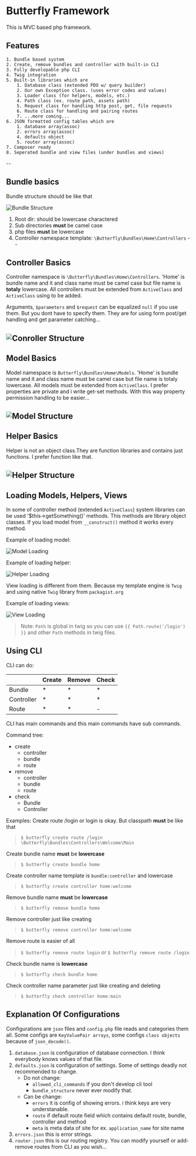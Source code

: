 # Butterfly Framework

This is MVC based php framework.

## Features

    1. Bundle based system
    2. Create, remove bundles and controller with built-in CLI
    3. Fully developable php CLI
    4. Twig integration
    5. Built-in libraries which are
        1. Database class (extended PDO w/ query builder)
        2. Our own Exception class. (uses error codes and values)
        3. Loader class (for helpers, models, etc.)
        4. Path class (ex. route path, assets path)
        5. Request class for handling http post, get, file requests
        6. Route class for handling and pairing routes
        7. ...more coming...
    6. JSON formatted config tables which are
        1. database array(assoc)
        2. errors array(assoc)
        4. defaults object
        5. router array(assoc)
    7. Composer ready
    8. Seperated bundle and view files (under bundles and views)
    
--

## Bundle basics

Bundle structure should be like that

![Bundle Structure](https://image.prntscr.com/image/jsSNKCEFT3Su915_O2lEVA.png)

1. Root dir: should be lowercase charactered
2. Sub directories **must** be camel case
3. php files **must** be lowercase
4. Controller namespace template: `\Butterfly\Bundles\Home\Controllers`
--


## Controller Basics

Controller namespace is `\Butterfly\Bundles\Home\Controllers`. 'Home' is bundle name and it and class name must be camel case but file name is **totaly** lowercase. All controllers must be extended from `ActiveClass` and `ActiveClass` using to be added.

Arguments, `$parameters` and `$request` can be equalized `null` if you use them. But you dont have to specify them. They are for using form post/get handling and get parameter catching...

![Conroller Structure](https://image.prntscr.com/image/R6ksf14XTsO5cBROLlNjew.png)
--


## Model Basics

Model namespace is `Butterfly\Bundles\Home\Models`. 'Home' is bundle name and it and class name must be camel case but file name is totaly lowercase. All models must be extended from `ActiveClass`. I prefer properties are private and i write get-set methods. With this way property permission handling to be easier...

![Model Structure](https://image.prntscr.com/image/rmozgXFWQgyFAuSdgLlDlA.png)
--


## Helper Basics

Helper is not an object class.They are function libraries and contains just functions. I prefer function like that. 

![Helper Structure](https://image.prntscr.com/image/TxQapNKGQCq1fHLCXcTI1w.png)
--

## Loading Models, Helpers, Views

In some of controller method (extended `ActiveClass`) system libraries can be used '$this->getSomething()' methods. This methods are library object classes. If you load model from 
`__construct()` method it works every method.
 
 Example of loading model:
 
 ![Model Loading](https://image.prntscr.com/image/NCfR1iMnQK6amL2ZzXYbrQ.png)
 
 Example of loading helper:
 
 ![Helper Loading](https://image.prntscr.com/image/UmIqkqVQSBySnZ0Gi3v_-A.png)
 
 View loading is different from them. Because my template engine is `Twig` and using native `Twig` library from `packagist.org`
 
 Example of loading views:
 
 ![View Loading](https://image.prntscr.com/image/XO2VZphKTo2k22BtgawSJA.png)
 
 >Note: `Path` is global in twig so you can use `{{ Path.route('/login') }}` and other `Path` methods in twig files.
 
 
 
 ## Using CLI
 
 CLI can do:
 
 
 |          | Create |   Remove   | Check |
 |----------|--------|------------|-------|
 |Bundle    |*       |*           |*      |
 |Controller|*       |*           |*      |
 |Route     |*       |*           |-      |


CLI has main commands and this main commands have sub commands.

Command tree:

- create
    - controller
    - bundle
    - route
- remove
    - controller
    - bundle
    - route
- check
    - Bundle
    - Controller
    
Examples: 
Create route  /login or login is okay. But classpath **must** be like that
> `$ butterfly create route /login \Butterfly\Bundles\Controllers\Welcome\Main`

Create bundle  name **must** be **lowercase**
> `$ butterfly create bundle home`

Create controller  name template is `bundle:controller` and lowercase
> `$ butterfly create controller home:welcome`

Remove bundle name **must** be **lowercase**
> `$ butterfly remove bundle home`

Remove controller just like creating
> `$ butterfly remove controller home:welcome`

Remove route is easier of all
> `$ butterfly remove route login` or `$ butterfly remove route /login`

Check bundle name is **lowercase**
> `$ butterfly check bundle home`

Check controller name parameter just like creating and deleting
> `$ butterfly check controller home:main`

## Explanation Of Configurations
Configurations are `json` files and `config.php` file reads and categories them all. Some configs are `KeyValuePair arrays`, some configs `class objects` because of `json_decode()`.

1. `database.json` is configuration of database connection. I think everybody knows values of that file.
2. `defaults.json` is configuration of settings. Some of settings deadly not recommended to change. 
    - Do not change: 
        - `allowed_cli_commands` if you don't develop cli tool
        - `bundle_structure` never ever modify that.
    - Can be change: 
        - `errors` it is config of showing errors. i think keys are very understanable.
        - `route` if default route field which contains default route, bundle, controller and method
        - `meta` is meta data of site for ex. `application_name` for site name
 3. `errors.json` this is error strings.
 4. `router.json` this is our routing registry. You can modify yourself or add-remove routes from CLI as you wish...